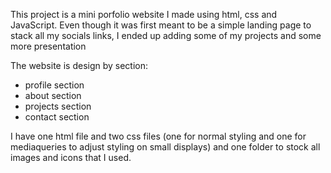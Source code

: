 This project is a mini porfolio website I made using html, css and JavaScript.
Even though it was first meant to be a simple landing page to stack all my socials links, I ended up adding some of my projects and some more presentation

The website is design by section:
- profile section
- about section
- projects section
- contact section

I have one html file and two css files (one for normal styling and one for mediaqueries to adjust styling on small displays) and one folder to stock all images and icons that I used.




